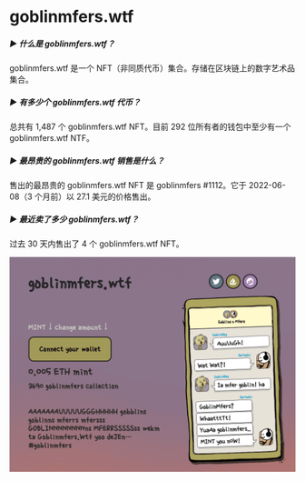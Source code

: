 # goblinmfers.wtf

##### ▶ 什么是 goblinmfers.wtf？

goblinmfers.wtf 是一个 NFT（非同质代币）集合。存储在区块链上的数字艺术品集合。

##### ▶ 有多少个 goblinmfers.wtf 代币？

总共有 1,487 个 goblinmfers.wtf NFT。目前 292 位所有者的钱包中至少有一个 goblinmfers.wtf NTF。

##### ▶ 最昂贵的 goblinmfers.wtf 销售是什么？

售出的最昂贵的 goblinmfers.wtf NFT 是 goblinmfers #1112。它于 2022-06-08（3 个月前）以 27.1 美元的价格售出。

##### ▶ 最近卖了多少 goblinmfers.wtf？

过去 30 天内售出了 4 个 goblinmfers.wtf NFT。

![NFT](20220831171115.png)
